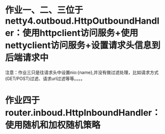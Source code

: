 # 作业一、二、三位于netty4.outboud.HttpOutboundHandler：使用httpclient访问服务+使用nettyclient访问服务+设置请求头信息到后端请求中

 注意：作业三只是往请求头中设置nio:{name},并没有做过滤处理，比如请求方式(GET/POST)过滤、请求url过滤等等。。。。

# 作业四于router.inboud.HttpInboundHandler：使用随机和加权随机策略
